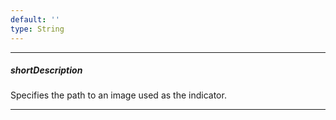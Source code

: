 ```yaml
---
default: ''
type: String
---
```

---
##### shortDescription
Specifies the path to an image used as the indicator.

---
